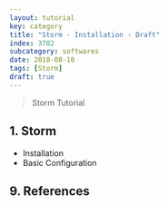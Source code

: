 ```yaml
---
layout: tutorial
key: category
title: "Storm - Installation - Draft"
index: 3782
subcategory: softwares
date: 2018-08-10
tags: [Storm]
draft: true
---
```


> Storm Tutorial

## 1. Storm
* Installation
* Basic Configuration


## 9. References
